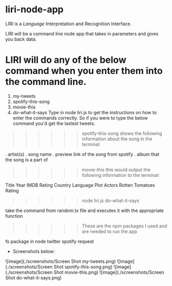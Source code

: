 # liri-node-app
LIRI is a _Language_ Interpretation and Recognition Interface. 

LIRI will be a command line node app that takes in parameters and gives you back data.

# LIRI will do any of the below command when you enter them into the command line.

1. my-tweets
2. spotify-this-song
3. movie-this
4. do-what-it-says
Type in node liri.js to get the instructions on how to enter the commands correctly. So if you were to type the below command you'd get the lastest tweets.

>>>>>> spotify-this-song 
shows the following information about the song in the terminal:

. artist(s)
. song name
. preview link of the song from spotify
. album that the song is a part of

>>>>>> movie-this
this would output the following information to the terminal:

Title
Year
IMDB Rating
Country
Language
Plot
Actors
Rotten Tomatoes Rating

>>>>>> node liri.js do-what-it-says

take the command from random.tx file and executes it with the appropriate function


>>>>>> These are the npm packages I used and are needed to run the app

fs package in node
twitter
spotify
request


* Screenshots below:

![image](./screenshots/Screen Shot my-tweets.png)
![image](./screenshots/Screen Shot spotify-this-song.png)
![image](./screenshots/Screen Shot movie-this.png)
![image](./screenshots/Screen Shot do-what-it-says.png)
